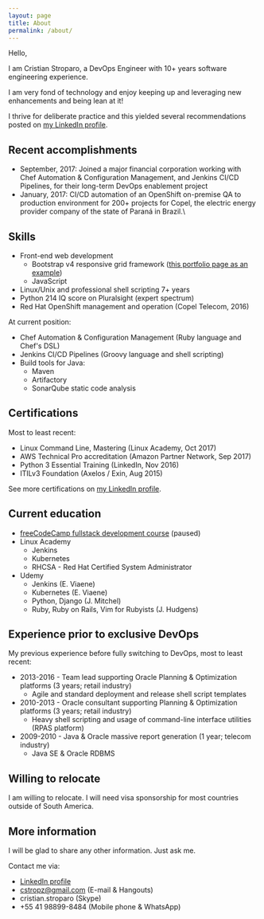 ```yaml
---
layout: page
title: About
permalink: /about/
---
```


Hello,

I am Cristian Stroparo, a DevOps Engineer with 10+ years software engineering experience.

I am very fond of technology and enjoy keeping up and leveraging new enhancements and being lean at it!

I thrive for deliberate practice and this yielded several recommendations posted on [my LinkedIn profile](https://linkedin.com/in/stroparo).

## Recent accomplishments

* September, 2017: Joined a major financial corporation working with Chef Automation & Configuration Management, and Jenkins CI/CD Pipelines, for their long-term DevOps enablement project
* January, 2017: CI/CD automation of an OpenShift on-premise QA to production environment for 200+ projects for Copel, the electric energy provider company of the state of Paraná in Brazil.\

## Skills

* Front-end web development
  - Bootstrap v4 responsive grid framework ([this portfolio page as an example](https://codepen.io/stroparo/full/qmLOYj/))
  - JavaScript
* Linux/Unix and professional shell scripting 7+ years
* Python 214 IQ score on Pluralsight (expert spectrum)
* Red Hat OpenShift management and operation (Copel Telecom, 2016)

At current position:

* Chef Automation & Configuration Management (Ruby language and Chef's DSL)
* Jenkins CI/CD Pipelines (Groovy language and shell scripting)
* Build tools for Java:
  - Maven
  - Artifactory
  - SonarQube static code analysis

## Certifications

Most to least recent:

* Linux Command Line, Mastering (Linux Academy, Oct 2017)
* AWS Technical Pro accreditation (Amazon Partner Network, Sep 2017)
* Python 3 Essential Training (LinkedIn, Nov 2016)
* ITILv3 Foundation (Axelos / Exin, Aug 2015)

See more certifications on [my LinkedIn profile](https://linkedin.com/in/stroparo).

## Current education

* [freeCodeCamp fullstack development course](https://www.freecodecamp.org/stroparo) (paused)
* Linux Academy
  - Jenkins
  - Kubernetes
  - RHCSA - Red Hat Certified System Administrator
* Udemy
  - Jenkins (E. Viaene)
  - Kubernetes (E. Viaene)
  - Python, Django (J. Mitchel)
  - Ruby, Ruby on Rails, Vim for Rubyists (J. Hudgens)

## Experience prior to exclusive DevOps

My previous experience before fully switching to DevOps, most to least recent:

* 2013-2016 - Team lead supporting Oracle Planning & Optimization platforms (3 years; retail industry)
  - Agile and standard deployment and release shell script templates
* 2010-2013 - Oracle consultant supporting Planning & Optimization platforms (3 years; retail industry)
  - Heavy shell scripting and usage of command-line interface utilities (RPAS platform)
* 2009-2010 - Java & Oracle massive report generation (1 year; telecom industry)
  - Java SE & Oracle RDBMS

## Willing to relocate

I am willing to relocate. I will need visa sponsorship for most countries outside of South America.

## More information

I will be glad to share any other information. Just ask me.

Contact me via:

* [LinkedIn profile](https://linkedin.com/in/stroparo)
* cstropz@gmail.com (E-mail & Hangouts)
* cristian.stroparo (Skype)
* +55 41 98899-8484 (Mobile phone & WhatsApp)

